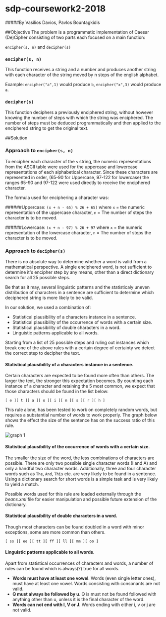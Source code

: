 # sdp-coursework2-2018
#####By Vasilios Davios, Pavlos Bountagkidis

##Objective
The problem is a programmatic implementation of Caesar (De)Cipher consisting of two parts each focused on a main function:

```encipher(s, n)``` and ```decipher(s)```


### ```encipher(s, n)```
This function receives a string and a number and produces another string with each character of the string moved by n steps of the english alphabet.

Example: ```encipher("a",1)``` would produce ```b```, ```encipher("x",3)``` would produce ```a```.

### ```decipher(s)```
This function deciphers a previously enciphered string, without however knowing the number of steps with which the string was enciphered. The number of steps must be deduced programmatically and then applied to the enciphered string to get the original text.

##Solution

### Approach to ```encipher(s, n)```
To encipher each character of the ```s``` string, the numeric representations from the ASCII table were used for the uppercase and lowercase representations of each alphabetical character. Since these characters are represented in order, (65-90 for Uppercase, 97-122 for lowercase) the ranges 65-90 and 97-122 were used directly to receive the enciphered character.

The formula used for enciphering a character was:

######Uppercase:
```(x + n - 65) % 26 + 65)``` where ```x``` = the numeric representation of the uppercase character, ```n``` = The number of steps the character is to be moved.

######Lowercase:
```(x + n - 97) % 26 + 97``` where ```x``` = the numeric representation of the lowercase character, ```n``` = The number of steps the character is to be moved.

### Approach to ```decipher(s)```
There is no absolute way to determine whether a word is valid from a mathematical perspective. A single enciphered word, is not sufficient to determine it's encipher step by any means, other than a direct dictionary search for all 25 possible steps. 

Be that as it may, several linguistic patterns and the statisticaly uneven distribution of characters in a sentence are sufficient to determine which deciphered string is more likely to be valid.

In our solution, we used a combination of:

* Statistical plausibility of a characters instance in a sentence.
* Statistical plausibility of the occurrence of words with a certain size.
* Statistical plausibility of double characters in a word.
* Linguistic patterns applicable to all words. 

Starting from a list of 25 possible steps and ruling out instances which break one of the above rules with a certain degree of certainty we detect the correct step to decipher the text.

#### Statistical plausibility of a characters instance in a sentence.
Certain characters are expected to be found more often than others. The larger the text, the stronger this expectation becomes.
By counting each instance of a character and retaining the 5 most common, we expect that those characters should be found in the list below: 

`````[ e ][ t ][ a ][ o ][ i ][ n ][ s ][ r ][ h ]`````

This rule alone, has been tested to work on completely random words, but requires a substantial number of words to work properly.
The graph below shows the effect the size of the sentence has on the success ratio of this rule.

![graph 1](https://image.ibb.co/fwJyuc/graph1.png)


#### Statistical plausibility of the occurrence of words with a certain size.
The smaller the size of the word, the less combinations of characters are possible.
There are only two possible single character words (I and A) and only a handful two character words. Additionally, three and four character words such as `The`, `And`, `This` etc. are very likely to be found in a sentence. Using a dictionary search for short words is a simple task and is very likely to yield a match.

Possible words used for this rule are loaded externally through the _beans.xml_ file for easier manipulation and possible future extension of the dictionary.

#### Statistical plausibility of double characters in a word.
Though most characters can be found doubled in a word with minor exceptions, some are more common than others.

`[ ss ][ ee ][ tt ][ ff ][ ll ][ mm ][ oo ]`

#### Linguistic patterns applicable to all words.
Apart from statistical occurrences of characters and words, a number of rules can be found which is always(?) true for all words.

* **Words must have at least one vowel**. Words (even single letter ones), must have at least one vowel. Words consisting with consonants are not valid.
* **Q must always be followed by u**. Q is must not be found followed with anything other than u, unless it is the final character of the word.
* **Words can not end with I, V or J**. Words ending with either i, v or j are not valid.